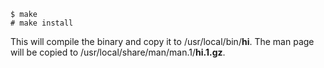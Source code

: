 ```
$ make
# make install
```

This will compile the binary and copy it to /usr/local/bin/**hi**.
The man page will be copied to /usr/local/share/man/man.1/**hi.1.gz**.

